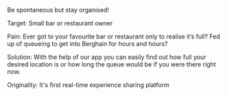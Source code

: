 Be spontaneous but stay organised!

Target:
Small bar or restaurant owner

Pain:
Ever got to your favourite bar or restaurant only to realise it’s full? Fed up of queueing to get into Berghain for hours and hours?

Solution:
With the help of our app you can easily find out how full your desired location is or how long the queue would be if you were there right now.

Originality:
It's first real-time experience sharing platform

